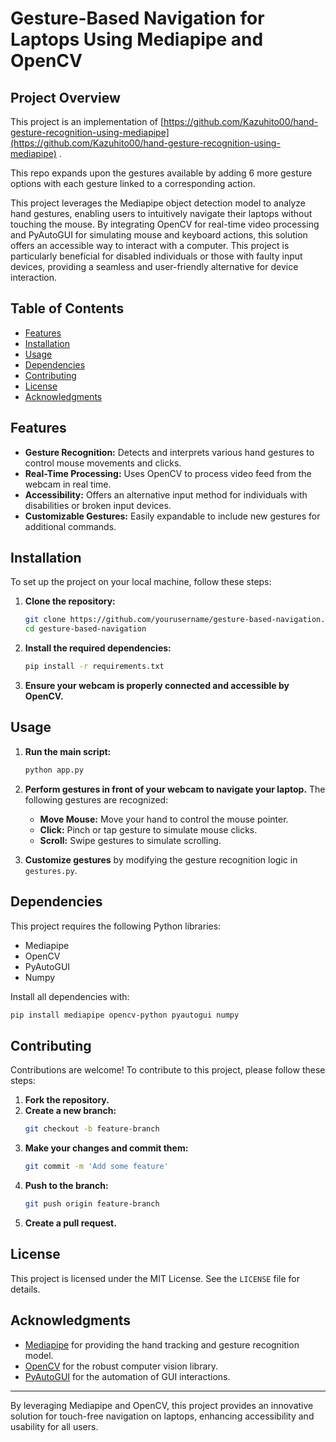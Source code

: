 # Gesture-Based Navigation for Laptops Using Mediapipe and OpenCV

## Project Overview

This project is an implementation of [https://github.com/Kazuhito00/hand-gesture-recognition-using-mediapipe](https://github.com/Kazuhito00/hand-gesture-recognition-using-mediapipe) . 

This repo expands upon the gestures available by adding 6 more gesture options with each gesture linked to a corresponding action. 

This project leverages the Mediapipe object detection model to analyze hand gestures, enabling users to intuitively navigate their laptops without touching the mouse. By integrating OpenCV for real-time video processing and PyAutoGUI for simulating mouse and keyboard actions, this solution offers an accessible way to interact with a computer. This project is particularly beneficial for disabled individuals or those with faulty input devices, providing a seamless and user-friendly alternative for device interaction.

## Table of Contents
- [Features](#features)
- [Installation](#installation)
- [Usage](#usage)
- [Dependencies](#dependencies)
- [Contributing](#contributing)
- [License](#license)
- [Acknowledgments](#acknowledgments)

## Features
- **Gesture Recognition:** Detects and interprets various hand gestures to control mouse movements and clicks.
- **Real-Time Processing:** Uses OpenCV to process video feed from the webcam in real time.
- **Accessibility:** Offers an alternative input method for individuals with disabilities or broken input devices.
- **Customizable Gestures:** Easily expandable to include new gestures for additional commands.

## Installation

To set up the project on your local machine, follow these steps:

1. **Clone the repository:**
   ```sh
   git clone https://github.com/yourusername/gesture-based-navigation.git
   cd gesture-based-navigation
   ```

2. **Install the required dependencies:**
   ```sh
   pip install -r requirements.txt
   ```

3. **Ensure your webcam is properly connected and accessible by OpenCV.**

## Usage

1. **Run the main script:**
   ```sh
   python app.py
   ```

2. **Perform gestures in front of your webcam to navigate your laptop.** The following gestures are recognized:
   - **Move Mouse:** Move your hand to control the mouse pointer.
   - **Click:** Pinch or tap gesture to simulate mouse clicks.
   - **Scroll:** Swipe gestures to simulate scrolling.

3. **Customize gestures** by modifying the gesture recognition logic in `gestures.py`.

## Dependencies

This project requires the following Python libraries:
- Mediapipe
- OpenCV
- PyAutoGUI
- Numpy

Install all dependencies with:
```sh
pip install mediapipe opencv-python pyautogui numpy
```

## Contributing

Contributions are welcome! To contribute to this project, please follow these steps:

1. **Fork the repository.**
2. **Create a new branch:**
   ```sh
   git checkout -b feature-branch
   ```
3. **Make your changes and commit them:**
   ```sh
   git commit -m 'Add some feature'
   ```
4. **Push to the branch:**
   ```sh
   git push origin feature-branch
   ```
5. **Create a pull request.**

## License

This project is licensed under the MIT License. See the `LICENSE` file for details.

## Acknowledgments

- [Mediapipe](https://mediapipe.dev/) for providing the hand tracking and gesture recognition model.
- [OpenCV](https://opencv.org/) for the robust computer vision library.
- [PyAutoGUI](https://pyautogui.readthedocs.io/en/latest/) for the automation of GUI interactions.

---

By leveraging Mediapipe and OpenCV, this project provides an innovative solution for touch-free navigation on laptops, enhancing accessibility and usability for all users.
